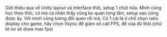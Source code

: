 Giới thiệu qua về Unity layout và interface thôi, setup 1 chút nữa. Mình cũng học theo thôi, cơ mà cá nhân thấy cũng ko quan tọng lắm, setup sao cũng được ấy. Với mình cũng tương đối quen rồi mà.
Có 1 cái là ở chỗ chọn ratio display cho game, hãy chọn Vsync để giảm số call FPS, để vừa đủ thôi (chứ bt nó sẽ draw max fps)